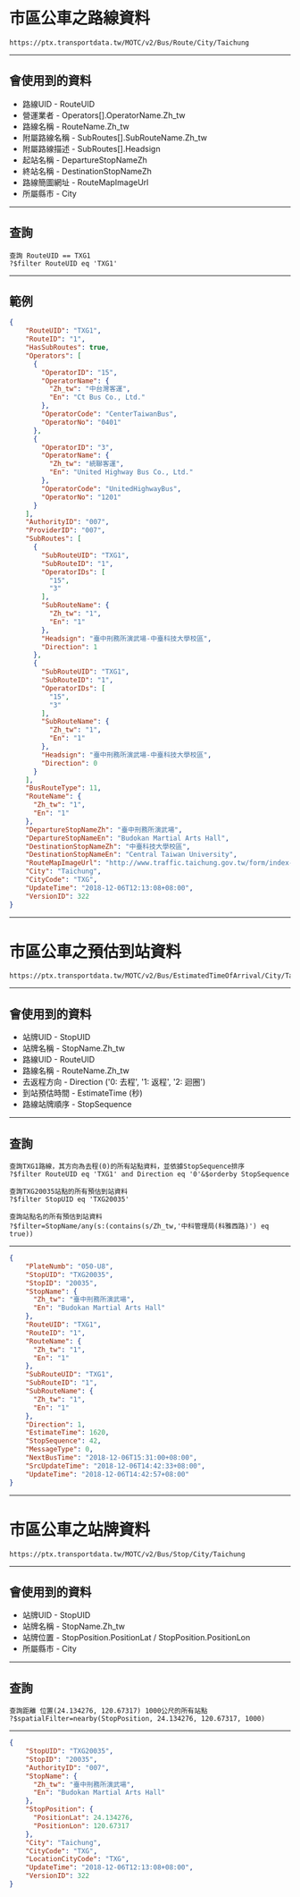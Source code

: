 # 市區公車之路線資料

    https://ptx.transportdata.tw/MOTC/v2/Bus/Route/City/Taichung

---

## 會使用到的資料
* 路線UID - RouteUID 
* 營運業者 - Operators[].OperatorName.Zh_tw
* 路線名稱 - RouteName.Zh_tw
* 附屬路線名稱 - SubRoutes[].SubRouteName.Zh_tw
* 附屬路線描述 - SubRoutes[].Headsign
* 起站名稱 - DepartureStopNameZh
* 終站名稱 - DestinationStopNameZh
* 路線簡圖網址 - RouteMapImageUrl
* 所屬縣市 - City

---

## 查詢
    查詢 RouteUID == TXG1
    ?$filter RouteUID eq 'TXG1'

---

## 範例
```json
{
    "RouteUID": "TXG1",
    "RouteID": "1",
    "HasSubRoutes": true, 
    "Operators": [
      {
        "OperatorID": "15",
        "OperatorName": {
          "Zh_tw": "中台灣客運",
          "En": "Ct Bus Co., Ltd."
        },
        "OperatorCode": "CenterTaiwanBus",
        "OperatorNo": "0401"
      },
      {
        "OperatorID": "3",
        "OperatorName": {
          "Zh_tw": "統聯客運",
          "En": "United Highway Bus Co., Ltd."
        },
        "OperatorCode": "UnitedHighwayBus",
        "OperatorNo": "1201"
      }
    ],
    "AuthorityID": "007",
    "ProviderID": "007",
    "SubRoutes": [
      {
        "SubRouteUID": "TXG1",
        "SubRouteID": "1",
        "OperatorIDs": [
          "15",
          "3"
        ],
        "SubRouteName": {
          "Zh_tw": "1",
          "En": "1"
        },
        "Headsign": "臺中刑務所演武場-中臺科技大學校區",
        "Direction": 1
      },
      {
        "SubRouteUID": "TXG1",
        "SubRouteID": "1",
        "OperatorIDs": [
          "15",
          "3"
        ],
        "SubRouteName": {
          "Zh_tw": "1",
          "En": "1"
        },
        "Headsign": "臺中刑務所演武場-中臺科技大學校區",
        "Direction": 0
      }
    ],
    "BusRouteType": 11,
    "RouteName": {
      "Zh_tw": "1",
      "En": "1"
    },
    "DepartureStopNameZh": "臺中刑務所演武場",
    "DepartureStopNameEn": "Budokan Martial Arts Hall",
    "DestinationStopNameZh": "中臺科技大學校區",
    "DestinationStopNameEn": "Central Taiwan University",
    "RouteMapImageUrl": "http://www.traffic.taichung.gov.tw/form/index-1.asp?Parser=3,7,161,52,,,2343,102,,,,,1",
    "City": "Taichung",
    "CityCode": "TXG",
    "UpdateTime": "2018-12-06T12:13:08+08:00",
    "VersionID": 322
}
```

---

# 市區公車之預估到站資料

    https://ptx.transportdata.tw/MOTC/v2/Bus/EstimatedTimeOfArrival/City/Taichung

---

## 會使用到的資料
* 站牌UID - StopUID
* 站牌名稱 - StopName.Zh_tw
* 路線UID - RouteUID
* 路線名稱 - RouteName.Zh_tw
* 去返程方向 - Direction ('0: 去程', '1: 返程', '2: 迴圈')
* 到站預估時間 - EstimateTime (秒)
* 路線站牌順序 - StopSequence

---

## 查詢
    查詢TXG1路線，其方向為去程(0)的所有站點資料，並依據StopSequence排序
    ?$filter RouteUID eq 'TXG1' and Direction eq '0'&$orderby StopSequence

    查詢TXG20035站點的所有預估到站資料
    ?$filter StopUID eq 'TXG20035'

    查詢站點名的所有預估到站資料
    ?$filter=StopName/any(s:(contains(s/Zh_tw,'中科管理局(科雅西路)') eq true))

---

```json
{
    "PlateNumb": "050-U8",
    "StopUID": "TXG20035",
    "StopID": "20035",
    "StopName": {
      "Zh_tw": "臺中刑務所演武場",
      "En": "Budokan Martial Arts Hall"
    },
    "RouteUID": "TXG1",
    "RouteID": "1",
    "RouteName": {
      "Zh_tw": "1",
      "En": "1"
    },
    "SubRouteUID": "TXG1",
    "SubRouteID": "1",
    "SubRouteName": {
      "Zh_tw": "1",
      "En": "1"
    },
    "Direction": 1,
    "EstimateTime": 1620,
    "StopSequence": 42,
    "MessageType": 0,
    "NextBusTime": "2018-12-06T15:31:00+08:00",
    "SrcUpdateTime": "2018-12-06T14:42:33+08:00",
    "UpdateTime": "2018-12-06T14:42:57+08:00"
}
```

---

# 市區公車之站牌資料

    https://ptx.transportdata.tw/MOTC/v2/Bus/Stop/City/Taichung

---

## 會使用到的資料
* 站牌UID - StopUID
* 站牌名稱 - StopName.Zh_tw
* 站牌位置 - StopPosition.PositionLat / StopPosition.PositionLon
* 所屬縣市 - City

---

## 查詢

    查詢距離 位置(24.134276, 120.67317) 1000公尺的所有站點
    ?$spatialFilter=nearby(StopPosition, 24.134276, 120.67317, 1000)

---

```json
{
    "StopUID": "TXG20035",
    "StopID": "20035",
    "AuthorityID": "007",
    "StopName": {
      "Zh_tw": "臺中刑務所演武場",
      "En": "Budokan Martial Arts Hall"
    },
    "StopPosition": {
      "PositionLat": 24.134276,
      "PositionLon": 120.67317
    },
    "City": "Taichung",
    "CityCode": "TXG",
    "LocationCityCode": "TXG",
    "UpdateTime": "2018-12-06T12:13:08+08:00",
    "VersionID": 322
}
```
